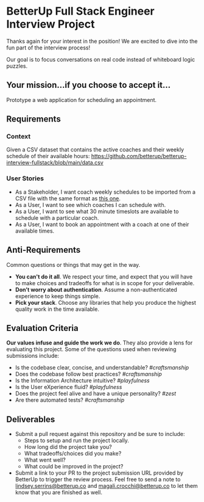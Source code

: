 # BetterUp Full Stack Engineer Interview Project

Thanks again for your interest in the position!  We are excited to dive into the fun part of the interview process!

Our goal is to focus conversations on real code instead of whiteboard logic puzzles.


## Your mission...if you choose to accept it...
Prototype a web application for scheduling an appointment.

## Requirements

### Context
Given a CSV dataset that contains the active coaches and their weekly schedule of their available hours: https://github.com/betterup/betterup-interview-fullstack/blob/main/data.csv

### User Stories
- As a Stakeholder, I want coach weekly schedules to be imported from a CSV file with the same format as [this one](https://github.com/betterup/betterup-interview-fullstack/blob/main/data.csv).
- As a User, I want to see which coaches I can schedule with.
- As a User, I want to see what 30 minute timeslots are available to schedule with a particular coach.
- As a User, I want to book an appointment with a coach at one of their available times.

## Anti-Requirements
Common questions or things that may get in the way.

- **You can't do it all**. We respect your time, and expect that you will have to make choices and tradeoffs for what is in scope for your deliverable.
- **Don’t worry about authentication**. Assume a non-authenticated experience to keep things simple.
- **Pick your stack**. Choose any libraries that help you produce the highest quality work in the time available.

## Evaluation Criteria
**Our values infuse and guide the work we do**. They also provide a lens for evaluating this project. Some of the questions used when reviewing submissions include:

- Is the codebase clear, concise, and understandable? *#craftsmanship*
- Does the codebase follow best practices? *#craftsmanship*
- Is the Information Architecture intuitive? *#playfulness*
- Is the User eXperience fluid? *#playfulness*
- Does the project feel alive and have a unique personality? *#zest*
- Are there automated tests? *#craftsmanship*

## Deliverables

- Submit a pull request against this repository and be sure to include:
  * Steps to setup and run the project locally.
  * How long did the project take you?
  * What tradeoffs/choices did you make?
  * What went well?
  * What could be improved in the project?
- Submit a link to your PR to the project submission URL provided by BetterUp to trigger the review process. Feel free to send a note to lindsey.serrins@betterup.co and magali.crocchi@betterup.co to let them know that you are finished as well.

